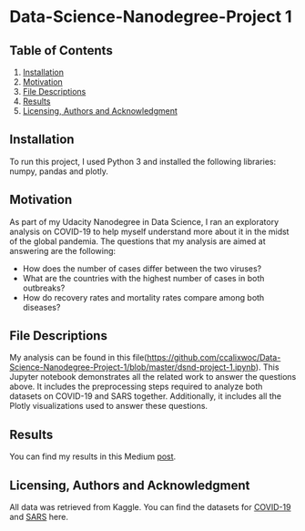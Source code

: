 # Data-Science-Nanodegree-Project 1

## Table of Contents
1. [Installation](#Installation)
2. [Motivation](#Motivation)
3. [File Descriptions](#FileDescriptions)
4. [Results](#Results)
5. [Licensing, Authors and Acknowledgment](#Licensing,AuthorsandAcknowledgment)

## Installation
To run this project, I used Python 3 and installed the following libraries: numpy, pandas and plotly.

## Motivation
As part of my Udacity Nanodegree in Data Science, I ran an exploratory analysis on COVID-19 to help myself understand more about it in the midst of the global pandemia. The questions that my analysis are aimed at answering are the following:
- How does the number of cases differ between the two viruses?
- What are the countries with the highest number of cases in both outbreaks?
- How do recovery rates and mortality rates compare among both diseases?

## File Descriptions
My analysis can be found in this file(https://github.com/ccalixwoc/Data-Science-Nanodegree-Project-1/blob/master/dsnd-project-1.ipynb). This Jupyter notebook demonstrates all the related work to answer the questions above. It includes the preprocessing steps required to analyze both datasets on COVID-19 and SARS together. Additionally, it includes all the Plotly visualizations used to answer these questions. 

## Results
You can find my results in this Medium [post](https://medium.com/@ccalix.woc/a-small-comparative-analysis-between-covid-19-and-sars-de23a3574216).


## Licensing, Authors and Acknowledgment
All data was retrieved from Kaggle. You can find the datasets for [COVID-19](https://www.kaggle.com/sudalairajkumar/novel-corona-virus-2019-dataset) and [SARS](https://www.kaggle.com/imdevskp/sars-outbreak-2003-complete-dataset/kernels) here.
